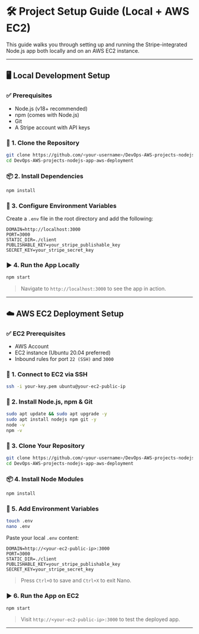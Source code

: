 # 🛠️ Project Setup Guide (Local + AWS EC2)

This guide walks you through setting up and running the Stripe-integrated Node.js app both locally and on an AWS EC2 instance.

---

## 🖥️ Local Development Setup

### ✅ Prerequisites

* Node.js (v18+ recommended)
* npm (comes with Node.js)
* Git
* A Stripe account with API keys

### 🔧 1. Clone the Repository

```bash
git clone https://github.com/<your-username>/DevOps-AWS-projects-nodejs-app-aws-deployment.git
cd DevOps-AWS-projects-nodejs-app-aws-deployment
```

### 📦 2. Install Dependencies

```bash
npm install
```

### 🔐 3. Configure Environment Variables

Create a `.env` file in the root directory and add the following:

```env
DOMAIN=http://localhost:3000
PORT=3000
STATIC_DIR=./client
PUBLISHABLE_KEY=your_stripe_publishable_key
SECRET_KEY=your_stripe_secret_key
```

### ▶️ 4. Run the App Locally

```bash
npm start
```

> Navigate to `http://localhost:3000` to see the app in action.

---

## ☁️ AWS EC2 Deployment Setup

### ✅ EC2 Prerequisites

* AWS Account
* EC2 instance (Ubuntu 20.04 preferred)
* Inbound rules for port `22 (SSH)` and `3000`

### 🔐 1. Connect to EC2 via SSH

```bash
ssh -i your-key.pem ubuntu@your-ec2-public-ip
```

### 🔧 2. Install Node.js, npm & Git

```bash
sudo apt update && sudo apt upgrade -y
sudo apt install nodejs npm git -y
node -v
npm -v
```

### 📂 3. Clone Your Repository

```bash
git clone https://github.com/<your-username>/DevOps-AWS-projects-nodejs-app-aws-deployment.git
cd DevOps-AWS-projects-nodejs-app-aws-deployment
```

### 📦 4. Install Node Modules

```bash
npm install
```

### 🔐 5. Add Environment Variables

```bash
touch .env
nano .env
```

Paste your local `.env` content:

```env
DOMAIN=http://<your-ec2-public-ip>:3000
PORT=3000
STATIC_DIR=./client
PUBLISHABLE_KEY=your_stripe_publishable_key
SECRET_KEY=your_stripe_secret_key
```

> Press `Ctrl+O` to save and `Ctrl+X` to exit Nano.

### ▶️ 6. Run the App on EC2

```bash
npm start
```

> Visit `http://<your-ec2-public-ip>:3000` to test the deployed app.

---

